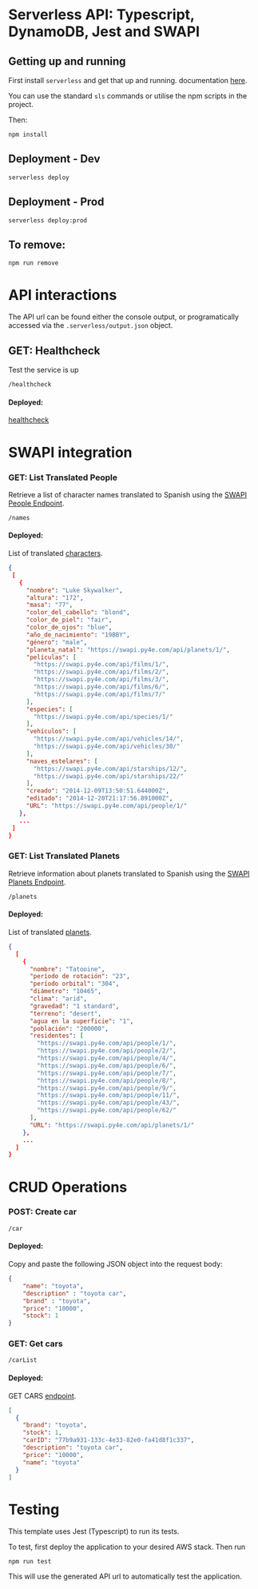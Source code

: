 # Serverless API: Typescript, DynamoDB, Jest and SWAPI

## Getting up and running
First install `serverless` and get that up and running. documentation [here](https://serverless.com/framework/docs/providers/aws/guide/quick-start/).

You can use the standard `sls` commands or utilise the npm scripts in the project.

Then:

```
npm install
```

## Deployment - Dev

```
serverless deploy
```

## Deployment - Prod
```
serverless deploy:prod
```

## To remove:
```
npm run remove
```

# API interactions
The API url can be found either the console output, or programatically accessed via the `.serverless/output.json` object.

## GET: Healthcheck
Test the service is up

```
/healthcheck
```
#### Deployed:
[healthcheck](https://c04nvk5s5e.execute-api.us-east-1.amazonaws.com/healthcheck)

# SWAPI integration

### GET: List Translated People

Retrieve a list of character names translated to Spanish using the [SWAPI People Endpoint](https://swapi.py4e.com/api/people/?format=json).
```
/names
```
#### Deployed:
 List of translated [characters](https://mwy9htpnok.execute-api.us-east-1.amazonaws.com/names).
 ```json
{
  [
    {
      "nombre": "Luke Skywalker",
      "altura": "172",
      "masa": "77",
      "color_del_cabello": "blond",
      "color_de_piel": "fair",
      "color_de_ojos": "blue",
      "año_de_nacimiento": "19BBY",
      "género": "male",
      "planeta_natal": "https://swapi.py4e.com/api/planets/1/",
      "películas": [
        "https://swapi.py4e.com/api/films/1/",
        "https://swapi.py4e.com/api/films/2/",
        "https://swapi.py4e.com/api/films/3/",
        "https://swapi.py4e.com/api/films/6/",
        "https://swapi.py4e.com/api/films/7/"
      ],
      "especies": [
        "https://swapi.py4e.com/api/species/1/"
      ],
      "vehículos": [
        "https://swapi.py4e.com/api/vehicles/14/",
        "https://swapi.py4e.com/api/vehicles/30/"
      ],
      "naves_estelares": [
        "https://swapi.py4e.com/api/starships/12/",
        "https://swapi.py4e.com/api/starships/22/"
      ],
      "creado": "2014-12-09T13:50:51.644000Z",
      "editado": "2014-12-20T21:17:56.891000Z",
      "URL": "https://swapi.py4e.com/api/people/1/"
    },
    ...
  ]
}
``` 


### GET: List Translated Planets

Retrieve information about planets translated to Spanish using the  [SWAPI Planets Endpoint](https://swapi.py4e.com/api/planets/?format=json).
```
/planets
```
#### Deployed:
 List of translated [planets](https://mwy9htpnok.execute-api.us-east-1.amazonaws.com/planets).

```json
{
  [  
    {
      "nombre": "Tatooine",
      "período de rotación": "23",
      "período orbital": "304",
      "diámetro": "10465",
      "clima": "arid",
      "gravedad": "1 standard",
      "terreno": "desert",
      "agua en la superficie": "1",
      "población": "200000",
      "residentes": [
        "https://swapi.py4e.com/api/people/1/",
        "https://swapi.py4e.com/api/people/2/",
        "https://swapi.py4e.com/api/people/4/",
        "https://swapi.py4e.com/api/people/6/",
        "https://swapi.py4e.com/api/people/7/",
        "https://swapi.py4e.com/api/people/8/",
        "https://swapi.py4e.com/api/people/9/",
        "https://swapi.py4e.com/api/people/11/",
        "https://swapi.py4e.com/api/people/43/",
        "https://swapi.py4e.com/api/people/62/"
      ],
      "URL": "https://swapi.py4e.com/api/planets/1/"
    },
    ...
  ]
}
```

# CRUD Operations

### POST: Create car
```
/car
```
#### Deployed:
 <!-- CREATE [endpoint](https://c04nvk5s5e.execute-api.us-east-1.amazonaws.com/car). -->

Copy and paste the following JSON object into the request body:
```json
{
    "name": "toyota",
    "description" : "toyota car",
    "brand" : "toyota",
    "price": "10000",
    "stock": 1
}
```

### GET: Get cars
```
/carList
```
#### Deployed:
 GET CARS [endpoint](https://c04nvk5s5e.execute-api.us-east-1.amazonaws.com/carList).

```json
[
  {
    "brand": "toyota",
    "stock": 1,
    "carID": "77b9a931-133c-4e33-82e0-fa41d8f1c337",
    "description": "toyota car",
    "price": "10000",
    "name": "toyota"
  }
]
```
 

# Testing
This template uses Jest (Typescript) to run its tests.

To test, first deploy the application to your desired AWS stack.
Then run
```
npm run test
```

This will use the generated API url to automatically test the application.